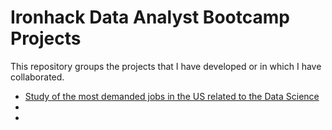 # Ironhack Data Analyst Bootcamp Projects
This repository groups the projects that I have developed or in which I have collaborated.


- [Study of the most demanded jobs in the US related to the Data Science](https://github.com/lluis90badia/projects/tree/main/US_data_science_hires_getafix)
- []()
- []()
